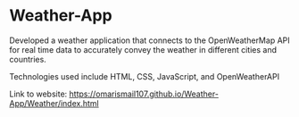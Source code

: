 # Weather-App

Developed a weather application that connects to the OpenWeatherMap API for real time data to accurately convey the weather in different cities and countries. 

Technologies used include HTML, CSS, JavaScript, and OpenWeatherAPI

Link to website:
https://omarismail107.github.io/Weather-App/Weather/index.html
